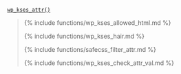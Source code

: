 <p><code><a href="https://developer.wordpress.org/reference/functions/wp_kses_attr/">wp_kses_attr()</a></code></p>

<blockquote>

{% include functions/wp_kses_allowed_html.md %}

{% include functions/wp_kses_hair.md %}

{% include functions/safecss_filter_attr.md %}

{% include functions/wp_kses_check_attr_val.md %}

</blockquote>
